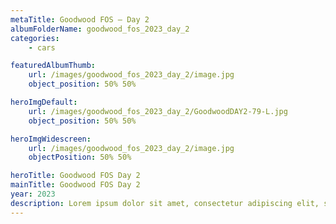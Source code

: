 ```yaml
---
metaTitle: Goodwood FOS — Day 2
albumFolderName: goodwood_fos_2023_day_2
categories:
    - cars

featuredAlbumThumb:
    url: /images/goodwood_fos_2023_day_2/image.jpg
    object_position: 50% 50%

heroImgDefault:
    url: /images/goodwood_fos_2023_day_2/GoodwoodDAY2-79-L.jpg
    object_position: 50% 50%

heroImgWidescreen:
    url: /images/goodwood_fos_2023_day_2/image.jpg
    objectPosition: 50% 50%

heroTitle: Goodwood FOS Day 2
mainTitle: Goodwood FOS Day 2
year: 2023
description: Lorem ipsum dolor sit amet, consectetur adipiscing elit, sed do eiusmod tempor incididunt ut labore et dolore magna aliqua. Ut enim ad minim veniam, quis nostrud exercitation ullamco laboris nisi ut aliquip ex ea commodo consequat. Duis aute irure dolor in reprehenderit in voluptate velit esse cillum dolore eu fugiat nulla pariatur. Excepteur sint occaecat cupidatat non proident, sunt in culpa qui officia deserunt mollit anim id est laborum.
---
```

